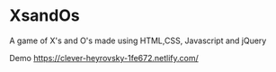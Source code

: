 # XsandOs

A game of X's and O's made using HTML,CSS, Javascript and jQuery

Demo
https://clever-heyrovsky-1fe672.netlify.com/
